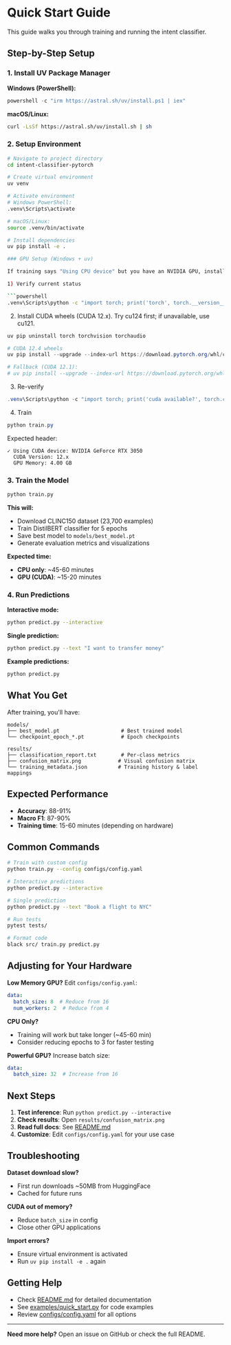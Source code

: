 # Quick Start Guide

This guide walks you through training and running the intent classifier.

## Step-by-Step Setup

### 1. Install UV Package Manager

**Windows (PowerShell):**
```powershell
powershell -c "irm https://astral.sh/uv/install.ps1 | iex"
```

**macOS/Linux:**
```bash
curl -LsSf https://astral.sh/uv/install.sh | sh
```

### 2. Setup Environment

```bash
# Navigate to project directory
cd intent-classifier-pytorch

# Create virtual environment
uv venv

# Activate environment
# Windows PowerShell:
.venv\Scripts\activate

# macOS/Linux:
source .venv/bin/activate

# Install dependencies
uv pip install -e .

### GPU Setup (Windows + uv)

If training says "Using CPU device" but you have an NVIDIA GPU, install the CUDA-enabled PyTorch wheels.

1) Verify current status

```powershell
.venv\Scripts\python -c "import torch; print('torch', torch.__version__, 'cuda?', torch.cuda.is_available(), 'built for', torch.version.cuda)"
```

2) Install CUDA wheels (CUDA 12.x). Try cu124 first; if unavailable, use cu121.

```powershell
uv pip uninstall torch torchvision torchaudio

# CUDA 12.4 wheels
uv pip install --upgrade --index-url https://download.pytorch.org/whl/cu124 torch torchvision torchaudio

# Fallback (CUDA 12.1):
# uv pip install --upgrade --index-url https://download.pytorch.org/whl/cu121 torch torchvision torchaudio
```

3) Re-verify

```powershell
.venv\Scripts\python -c "import torch; print('cuda available?', torch.cuda.is_available(), 'runtime cuda', torch.version.cuda)"
```

4) Train

```powershell
python train.py
```

Expected header:

```
✓ Using CUDA device: NVIDIA GeForce RTX 3050
  CUDA Version: 12.x
  GPU Memory: 4.00 GB
```

### 3. Train the Model

```bash
python train.py
```

**This will:**
- Download CLINC150 dataset (23,700 examples)
- Train DistilBERT classifier for 5 epochs
- Save best model to `models/best_model.pt`
- Generate evaluation metrics and visualizations

**Expected time:**
- **CPU only**: ~45-60 minutes
- **GPU (CUDA)**: ~15-20 minutes

### 4. Run Predictions

**Interactive mode:**
```bash
python predict.py --interactive
```

**Single prediction:**
```bash
python predict.py --text "I want to transfer money"
```

**Example predictions:**
```bash
python predict.py
```

## What You Get

After training, you'll have:

```
models/
├── best_model.pt                    # Best trained model
└── checkpoint_epoch_*.pt            # Epoch checkpoints

results/
├── classification_report.txt        # Per-class metrics
├── confusion_matrix.png            # Visual confusion matrix
└── training_metadata.json          # Training history & label mappings
```

## Expected Performance

- **Accuracy**: 88-91%
- **Macro F1**: 87-90%
- **Training time**: 15-60 minutes (depending on hardware)

## Common Commands

```bash
# Train with custom config
python train.py --config configs/config.yaml

# Interactive predictions
python predict.py --interactive

# Single prediction
python predict.py --text "Book a flight to NYC"

# Run tests
pytest tests/

# Format code
black src/ train.py predict.py
```

## Adjusting for Your Hardware

**Low Memory GPU?** Edit `configs/config.yaml`:
```yaml
data:
  batch_size: 8  # Reduce from 16
  num_workers: 2  # Reduce from 4
```

**CPU Only?**
- Training will work but take longer (~45-60 min)
- Consider reducing epochs to 3 for faster testing

**Powerful GPU?** Increase batch size:
```yaml
data:
  batch_size: 32  # Increase from 16
```

## Next Steps

1. **Test inference**: Run `python predict.py --interactive`
2. **Check results**: Open `results/confusion_matrix.png`
3. **Read full docs**: See [README.md](README.md)
4. **Customize**: Edit `configs/config.yaml` for your use case

## Troubleshooting

**Dataset download slow?**
- First run downloads ~50MB from HuggingFace
- Cached for future runs

**CUDA out of memory?**
- Reduce `batch_size` in config
- Close other GPU applications

**Import errors?**
- Ensure virtual environment is activated
- Run `uv pip install -e .` again

## Getting Help

- Check [README.md](README.md) for detailed documentation
- See [examples/quick_start.py](examples/quick_start.py) for code examples
- Review [configs/config.yaml](configs/config.yaml) for all options

---

**Need more help?** Open an issue on GitHub or check the full README.
